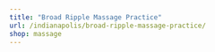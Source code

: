 ```yaml
---
title: "Broad Ripple Massage Practice"
url: /indianapolis/broad-ripple-massage-practice/
shop: massage
---
```


